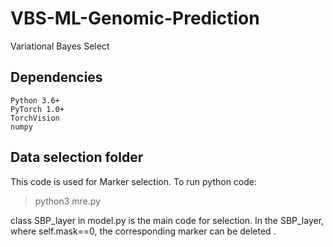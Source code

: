 # VBS-ML-Genomic-Prediction
Variational Bayes Select
## Dependencies

    Python 3.6+
    PyTorch 1.0+
    TorchVision
    numpy



## Data selection folder

This code is used for Marker selection. To run python code:
>python3 mre.py


class SBP_layer in model.py is the main code for selection. In the SBP_layer, where self.mask==0, the corresponding marker can be deleted .
